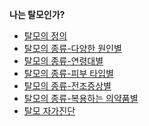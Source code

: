 **나는 탈모인가?**

 - [탈모의 정의](/m04/m0401/m040101)
 - [탈모의 종류-다양한 원인별](/m04/m0401/m040102)
 - [탈모의 종류-연령대별](/m04/m0401/m040103)
 - [탈모의 종류-피부 타입별](/m04/m0401/m040104)
 - [탈모의 종류-전조증상별](/m04/m0401/m040105)
 - [탈모의 종류-복용하는 의약품별](/m04/m0401/m040106)
 - [탈모 자가진단](/m04/m0401/m040107)   
<!--stackedit_data:
eyJoaXN0b3J5IjpbMjA3MzcxODc0Niw2MjkwNDU2NzQsNTAxOT
g2NzE0LC0xNzk0MTAzMzgxLDE1OTgzNDE5NzUsLTIwNzI3NTkx
ODksLTE1MzE5NTY1MzQsLTIwNzI3NTkxODksLTE1MzE5NTY1Mz
QsMTc2MzMzODQwOV19
-->
